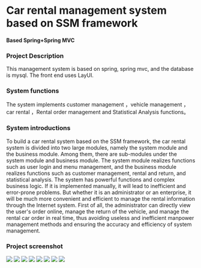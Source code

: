 # Car rental management system based on SSM framework 
#### Based Spring+Spring MVC
### Project Description      			   
This management system is based on spring, spring mvc, and the database is mysql. The front end uses LayUI.                                                                                                        
### System functions 
The system implements customer management ，vehicle management ，car rental ，Rental order management and Statistical Analysis functions。

### System introductions
To build a car rental system based on the SSM framework, the car rental system is divided into two large modules, namely the system module and the business module. Among them, there are sub-modules under the system module and business module. The system module realizes functions such as user login and menu management, and the business module realizes functions such as customer management, rental and return, and statistical analysis. The system has powerful functions and complex business logic. If it is implemented manually, it will lead to inefficient and error-prone problems. But whether it is an administrator or an enterprise, it will be much more convenient and efficient to manage the rental information through the Internet system. First of all, the administrator can directly view the user's order online, manage the return of the vehicle, and manage the rental car order in real time, thus avoiding useless and inefficient manpower management methods and ensuring the accuracy and efficiency of system management. 

### Project screenshot <br/>
<img src="https://github.com/LoveYouPikachu/carRentalTradingSystem/tree/master/pictures/1.png">
<img src="https://github.com/LoveYouPikachu/carRentalTradingSystem/tree/master/pictures/2.png">
<img src="https://github.com/LoveYouPikachu/carRentalTradingSystem/tree/master/pictures/3.png">
<img src="https://github.com/ValueStar/Books-Management-System/blob/master/preview/2.PNG">
<img src="https://github.com/ValueStar/Books-Management-System/blob/master/preview/3.PNG">
<img src="https://github.com/ValueStar/Books-Management-System/blob/master/preview/4.PNG">
<img src="https://github.com/ValueStar/Books-Management-System/blob/master/preview/5.PNG">
<img src="https://github.com/ValueStar/Books-Management-System/blob/master/preview/6.PNG">
